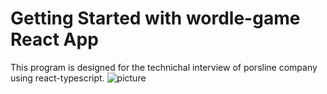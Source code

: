 # Getting Started with wordle-game React App

This program is designed for the technichal interview of porsline company using react-typescript.
![picture](https://github.com/user-attachments/assets/27d277c7-55c2-415e-ad61-09a834407f2d)

